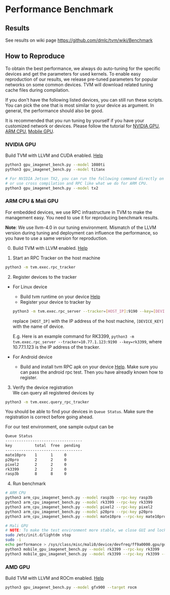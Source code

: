 # Performance Benchmark

## Results

See results on wiki page https://github.com/dmlc/tvm/wiki/Benchmark

## How to Reproduce

To obtain the best performance, we always do auto-tuning for the specific devices and get
the parameters for used kernels. To enable easy reproduction of our results, we release
pre-tuned parameters for popular networks on some common devices.
TVM will download related tuning cache files during compilation.

If you don't have the following listed devices, you can still run these scripts.
You can pick the one that is most similar to your device as argument.
In general, the performance should also be good.

It is recommended that you run tuning by yourself if you have your customized network or devices.
Please follow the tutorial for
[NVIDIA GPU](https://docs.tvm.ai/tutorials/autotvm/tune_nnvm_cuda.html),
[ARM CPU](https://docs.tvm.ai/tutorials/autotvm/tune_nnvm_arm.html),
[Mobile GPU](https://docs.tvm.ai/tutorials/autotvm/tune_nnvm_mobile_gpu.html).

### NVIDIA GPU

Build TVM with LLVM and CUDA enabled. [Help](https://docs.tvm.ai/install/from_source.html)

```bash
python3 gpu_imagenet_bench.py --model 1080ti
python3 gpu_imagenet_bench.py --model titanx

# For NVIDIA Jetson TX2, you can run the following command directly on the board,
# or use cross compilation and RPC like what we do for ARM CPU.
python3 gpu_imagenet_bench.py --model tx2
```

### ARM CPU & Mali GPU
For embedded devices, we use RPC infrastructure in TVM to make the management easy.
You need to use it for reproducing benchmark results.

**Note**: We use llvm-4.0 in our tuning environment. Mismatch of the LLVM version during tuning and deployment can influence the performance, so you have to use a same version for reproduction.

0. Build TVM with LLVM enabled. [Help](https://docs.tvm.ai/install/from_source.html)

1. Start an RPC Tracker on the host machine
```bash
python3 -m tvm.exec.rpc_tracker
```

2. Register devices to the tracker
* For Linux device
  * Build tvm runtime on your device [Help](https://docs.tvm.ai/tutorials/nnvm/deploy_model_on_rasp.html#build-tvm-runtime-on-device)
  * Register your device to tracker by
  ```bash
  python3 -m tvm.exec.rpc_server --tracker=[HOST_IP]:9190 --key=[DEVICE_KEY]
  ```
  replace `[HOST_IP]` with the IP address of the host machine, `[DEVICE_KEY]` with the name of device.
  
  E.g. Here is an example command for RK3399,
  `python3 -m tvm.exec.rpc_server --tracker=10.77.1.123:9190 --key=rk3399`, where 10.77.1.123 is the IP address of the tracker.

* For Android device
   * Build and install tvm RPC apk on your device [Help](https://github.com/dmlc/tvm/tree/master/apps/android_rpc).
     Make sure you can pass the android rpc test. Then you have alreadly known how to register.

3. Verify the device registration  
  We can query all registered devices by
  ```bash
  python3 -m tvm.exec.query_rpc_tracker
  ```
  You should be able to find your devices in `Queue Status`. Make sure the registration is correct before going ahead.

  For our test environment, one sample output can be 
  ```bash
  Queue Status                
  ----------------------------------
  key          total  free  pending    
  ----------------------------------
  mate10pro    1      1     0
  p20pro       2      2     0 
  pixel2       2      2     0
  rk3399       2      2     0
  rasp3b       8      8     0
  ```

4. Run benchmark  
  ```bash
  # ARM CPU
  python3 arm_cpu_imagenet_bench.py --model rasp3b --rpc-key rasp3b
  python3 arm_cpu_imagenet_bench.py --model rk3399 --rpc-key rk3399
  python3 arm_cpu_imagenet_bench.py --model pixel2 --rpc-key pixel2
  python3 arm_cpu_imagenet_bench.py --model p20pro --rpc-key p20pro
  python3 arm_cpu_imagenet_bench.py --model mate10pro --rpc-key mate10pro  

  # Mali GPU
  # NOTE: To make the test environment more stable, we close GUI and lock the frequency
  sudo /etc/init.d/lightdm stop
  sudo -i
  echo performance > /sys/class/misc/mali0/device/devfreq/ff9a0000.gpu/governor
  python3 mobile_gpu_imagenet_bench.py --model rk3399 --rpc-key rk3399
  python3 mobile_gpu_imagenet_bench.py --model rk3399 --rpc-key rk3399 --dtype float16
  ```

### AMD GPU

Build TVM with LLVM and ROCm enabled. [Help](https://docs.tvm.ai/install/from_source.html)
```bash
python3 gpu_imagenet_bench.py --model gfx900 --target rocm
```
